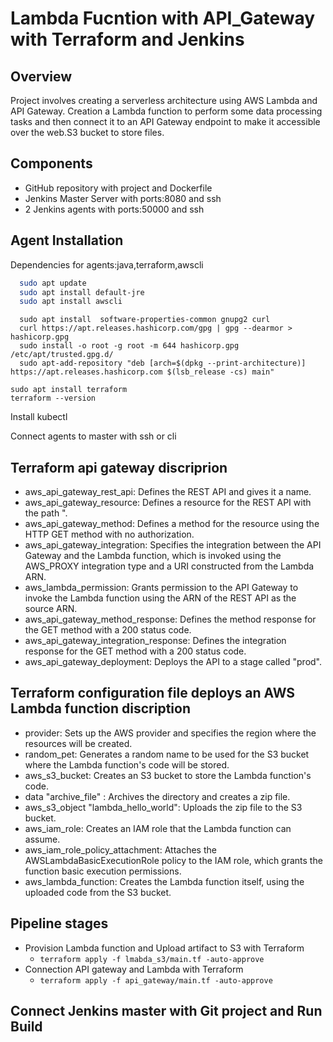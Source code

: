 # Lambda Fucntion with API_Gateway with Terraform and Jenkins

## Overview
Project involves creating a serverless architecture using AWS Lambda and API Gateway. Creation a Lambda function to perform some data processing tasks and then connect it to an API Gateway endpoint to make it accessible over the web.S3 bucket to store files.

## Components
 - GitHub repository with project and Dockerfile
 - Jenkins Master Server with ports:8080 and ssh
 - 2 Jenkins agents with ports:50000 and ssh

## Agent Installation

Dependencies for agents:java,terraform,awscli

```bash
  sudo apt update
  sudo apt install default-jre
  sudo apt install awscli
```
```
  sudo apt install  software-properties-common gnupg2 curl
  curl https://apt.releases.hashicorp.com/gpg | gpg --dearmor > hashicorp.gpg
  sudo install -o root -g root -m 644 hashicorp.gpg /etc/apt/trusted.gpg.d/
  sudo apt-add-repository "deb [arch=$(dpkg --print-architecture)] https://apt.releases.hashicorp.com $(lsb_release -cs) main"
  ```
  ```
  sudo apt install terraform
  terraform --version
```
Install kubectl 

Connect agents to master with ssh or cli
## Terraform api gateway discriprion
- aws_api_gateway_rest_api: Defines the REST API and gives it a name.
- aws_api_gateway_resource: Defines a resource for the REST API with the path ".
- aws_api_gateway_method: Defines a method for the resource using the HTTP GET method with no authorization.
- aws_api_gateway_integration: Specifies the integration between the API Gateway and the Lambda function, which is invoked using the AWS_PROXY integration type and a URI constructed from the Lambda ARN.
- aws_lambda_permission: Grants permission to the API Gateway to invoke the Lambda function using the ARN of the REST API as the source ARN.
- aws_api_gateway_method_response: Defines the method response for the GET method with a 200 status code.
- aws_api_gateway_integration_response: Defines the integration response for the GET method with a 200 status code.
- aws_api_gateway_deployment: Deploys the API to a stage called "prod".

## Terraform configuration file deploys an AWS Lambda function discription

  - provider: Sets up the AWS provider and specifies the region where the resources will be created.
  - random_pet: Generates a random name to be used for the S3 bucket where the Lambda function's code will be stored.
  - aws_s3_bucket: Creates an S3 bucket to store the Lambda function's code.
  - data "archive_file" : Archives the directory and creates a zip file.
  - aws_s3_object "lambda_hello_world": Uploads the zip file to the S3 bucket.
  - aws_iam_role: Creates an IAM role that the Lambda function can assume.
  - aws_iam_role_policy_attachment: Attaches the AWSLambdaBasicExecutionRole policy to the IAM role, which grants the function basic execution permissions.
  - aws_lambda_function: Creates the Lambda function itself, using the uploaded code from the S3 bucket.
  


## Pipeline stages
- Provision Lambda function and Upload artifact to S3 with Terraform
  - `terraform apply -f lmabda_s3/main.tf -auto-approve`
- Connection API gateway and Lambda with Terraform
  - `terraform apply -f api_gateway/main.tf -auto-approve`  



## Connect Jenkins master with Git project and Run Build

